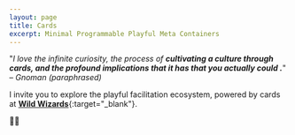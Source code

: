 ```yaml
---
layout: page
title: Cards
excerpt: Minimal Programmable Playful Meta Containers
---
```

"*I love the infinite curiosity, the process of **cultivating a culture through cards, and the profound implications that it has that you actually could .***"
*– Gnoman (paraphrased)*

I invite you to explore the playful facilitation ecosystem, powered by cards at [**Wild Wizards**](https://wildwizards.xyz){:target="_blank"}.

🧙‍♂️